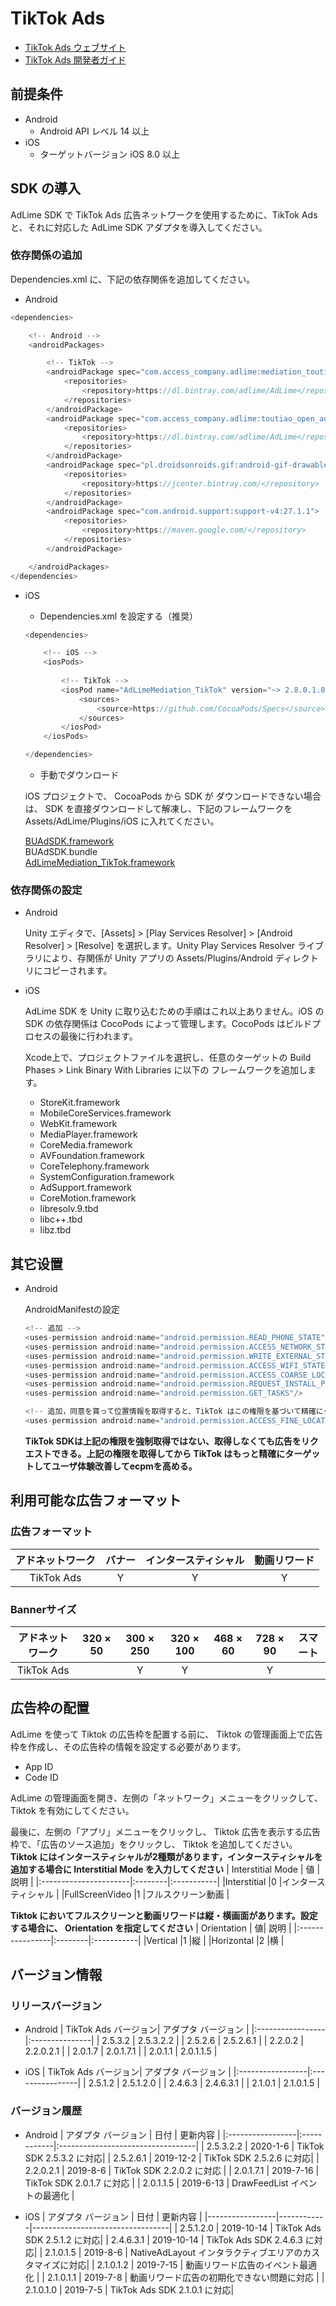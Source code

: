 # TikTok Ads
- [TikTok Ads ウェブサイト](https://ad.oceanengine.com/union/media/login/?from=i18n)
- [TikTok Ads 開発者ガイド](https://ad.oceanengine.com/union/media/union/download)

## 前提条件
- Android
    - Android API レベル 14 以上
- iOS
    - ターゲットバージョン iOS 8.0 以上

## SDK の導入
AdLime SDK で TikTok Ads 広告ネットワークを使用するために、TikTok Ads と、それに対応した AdLime SDK アダプタを導入してください。

### 依存関係の追加
Dependencies.xml に、下記の依存関係を追加してください。
- Android
```csharp
<dependencies>

    <!-- Android -->
    <androidPackages>

        <!-- TikTok -->
        <androidPackage spec="com.access_company.adlime:mediation_toutiao:2.5.3.2.2">
            <repositories>
                <repository>https://dl.bintray.com/adlime/AdLime</repository>
            </repositories>
        </androidPackage>
        <androidPackage spec="com.access_company.adlime:toutiao_open_ad_sdk:2.5.3.2">
            <repositories>
                <repository>https://dl.bintray.com/adlime/AdLime</repository>
            </repositories>
        </androidPackage>
        <androidPackage spec="pl.droidsonroids.gif:android-gif-drawable:1.2.6">
            <repositories>
                <repository>https://jcenter.bintray.com/</repository>
            </repositories>
        </androidPackage>
        <androidPackage spec="com.android.support:support-v4:27.1.1">
            <repositories>
                <repository>https://maven.google.com/</repository>
            </repositories>
        </androidPackage>

    </androidPackages>
</dependencies>
```

- iOS
    - Dependencies.xml を設定する（推奨）
    ```csharp
    <dependencies>

        <!-- iOS -->
        <iosPods>
        
            <!-- TikTok -->
            <iosPod name="AdLimeMediation_TikTok" version="~> 2.8.0.1.0">
                <sources>
                    <source>https://github.com/CocoaPods/Specs</source>
                </sources>
            </iosPod>
        </iosPods>

    </dependencies>
    ```

    - 手動でダウンロード

    iOS プロジェクトで、 CocoaPods から SDK が ダウンロードできない場合は、 SDK を直接ダウンロードして解凍し、下記のフレームワークを Assets/AdLime/Plugins/iOS に入れてください。
    
    [BUAdSDK.framework](https://github.com/Ham-mer/AdLime-iOS-Pub/raw/master/DownloadZip/Networks/BUAdSDK/BUAdSDK_2.5.1.2.zip)<br>
    BUAdSDK.bundle<br>
    [AdLimeMediation_TikTok.framework](https://github.com/Ham-mer/AdLime-iOS-Pub/raw/master/DownloadZip/AdLimeMediation_TikTok/2.5.1.2.0.zip)

### 依存関係の設定
- Android

    Unity エディタで、[Assets] > [Play Services Resolver] > [Android Resolver] > [Resolve] を選択します。Unity Play Services Resolver ライブラリにより、存関係が Unity アプリの Assets/Plugins/Android ディレクトリにコピーされます。
    
- iOS

    AdLime SDK を Unity に取り込むための手順はこれ以上ありません。iOS の SDK の依存関係は CocoPods によって管理します。CocoPods はビルドプロセスの最後に行われます。

    Xcode上で、プロジェクトファイルを選択し、任意のターゲットの Build Phases > Link Binary With Libraries に以下の フレームワークを追加します。

    - StoreKit.framework
    - MobileCoreServices.framework
    - WebKit.framework
    - MediaPlayer.framework
    - CoreMedia.framework
    - AVFoundation.framework
    - CoreTelephony.framework
    - SystemConfiguration.framework
    - AdSupport.framework
    - CoreMotion.framework
    - libresolv.9.tbd
    - libc++.tbd
    - libz.tbd

## 其它设置
- Android

    AndroidManifestの設定
    ```java
    <!-- 追加 -->
    <uses-permission android:name="android.permission.READ_PHONE_STATE" />
    <uses-permission android:name="android.permission.ACCESS_NETWORK_STATE" />
    <uses-permission android:name="android.permission.WRITE_EXTERNAL_STORAGE" />
    <uses-permission android:name="android.permission.ACCESS_WIFI_STATE" />
    <uses-permission android:name="android.permission.ACCESS_COARSE_LOCATION" />
    <uses-permission android:name="android.permission.REQUEST_INSTALL_PACKAGES"/>
    <uses-permission android:name="android.permission.GET_TASKS"/>

    <!-- 追加，同意を貰って位置情報を取得すると、TikTok はこの権限を基づいて精確にターゲットできる告 -->
    <uses-permission android:name="android.permission.ACCESS_FINE_LOCATION" />
    ```

    **TikTok SDKは上記の権限を強制取得ではない、取得しなくても広告をリクエストできる。上記の権限を取得してから TikTok はもっと精確にターゲットしてユーザ体験改善してecpmを高める。**

## 利用可能な広告フォーマット

### 広告フォーマット
|アドネットワーク|バナー|インタースティシャル      |動画リワード|
|:-----:|:----:|:----------:|:------:|
|TikTok Ads|Y     | Y          |Y       |

### Bannerサイズ
|アドネットワーク |320 × 50  |300 × 250   |320 × 100  |468 × 60  |728 × 90  |スマート  |
|:-------:|:------:|:--------:|:-------:|:------:|:------:|:-------:|
|TikTok Ads  |        |Y         |Y        |        |Y       |         |

## 広告枠の配置
AdLime を使って Tiktok の広告枠を配置する前に、 Tiktok の管理画面上で広告枠を作成し、その広告枠の情報を設定する必要があります。
- App ID
- Code ID

AdLime の管理画面を開き、左側の「ネットワーク」メニューをクリックして、 Tiktok を有効にしてください。

最後に、左側の「アプリ」メニューをクリックし、 Tiktok 広告を表示する広告枠で、「広告のソース追加」をクリックし、 Tiktok を追加してください。
**Tiktok にはインタースティシャルが2種類があります，インタースティシャルを追加する場合に Interstitial Mode を入力してください**
| Interstitial Mode     | 値 | 説明      |
|:----------------------|:--------|:-----------|
|Interstitial           |0        |インタースティシャル       |
|FullScreenVideo        |1        |フルスクリーン動画    |

**Tiktok においてフルスクリーンと動画リワードは縦・横画面があります。設定する場合に、 Orientation を指定してください**
| Orientation     | 値| 説明        |
|:----------------|:--------|:-----------|
|Vertical         |1        |縦        |
|Horizontal       |2        |横       |

## バージョン情報

### リリースバージョン
- Android
    | TikTok Ads バージョン| アダプタ バージョン    |
    |:-----------------|:---------------|
    | 2.5.3.2          | 2.5.3.2.2      |
    | 2.5.2.6          | 2.5.2.6.1      |
    | 2.2.0.2          | 2.2.0.2.1      |
    | 2.0.1.7          | 2.0.1.7.1      |
    | 2.0.1.1          | 2.0.1.1.5      |

- iOS
    | TikTok Ads バージョン| アダプタ バージョン    |
    |:-----------------|:----------------|
    | 2.5.1.2          | 2.5.1.2.0       |
    | 2.4.6.3          | 2.4.6.3.1       |
    | 2.1.0.1          | 2.1.0.1.5       |

### バージョン履歴
- Android
    | アダプタ バージョン | 日付         | 更新内容                   |
    |:-----------------|:------------|:----------------------------------|
    | 2.5.3.2.2       | 2020-1-6    | TikTok SDK 2.5.3.2 に対応|
    | 2.5.2.6.1       | 2019-12-2   | TikTok SDK 2.5.2.6 に対応|
    | 2.2.0.2.1	      | 2019-8-6    | TikTok SDK 2.2.0.2 に対応        |
    | 2.0.1.7.1	      | 2019-7-16   | TikTok SDK 2.0.1.7 に対応        |
    | 2.0.1.1.5       | 2019-6-13   | DrawFeedList イベントの最適化      |
 

- iOS
    | アダプタ バージョン | 日付       | 更新内容                   |
    |-----------------|------------|----------------------------------|
    | 2.5.1.2.0       | 2019-10-14 | TikTok Ads SDK 2.5.1.2 に対応|
    | 2.4.6.3.1       | 2019-10-14 | TikTok Ads SDK 2.4.6.3 に対応|
    | 2.1.0.1.5       | 2019-8-6   | NativeAdLayout インタラクティブエリアのカスタマイズに対応|
    | 2.1.0.1.2       | 2019-7-15  | 動画リワード広告のイベント最適化             |
    | 2.1.0.1.1       | 2019-7-8   | 動画リワード広告の初期化できない問題に対応 |
    | 2.1.0.1.0       | 2019-7-5   | TikTok Ads SDK 2.1.0.1 に対応|
